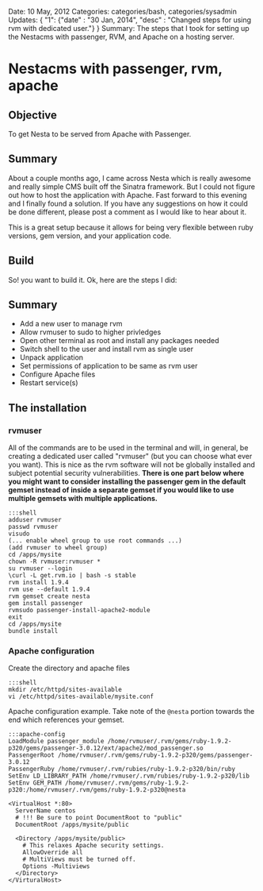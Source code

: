 Date: 10 May, 2012
Categories: categories/bash, categories/sysadmin
Updates: { "1": {"date" : "30 Jan, 2014", "desc" : "Changed steps for using rvm with dedicated user."}  }
Summary: The steps that I took for setting up the Nestacms with passenger, RVM, and Apache on a hosting server.

# Nestacms with passenger, rvm, apache

## Objective

To get Nesta to be served from Apache with Passenger.

## Summary

About a couple months ago, I came across Nesta which is really awesome and really simple CMS built off the Sinatra framework. But I could not figure out how to host the application with Apache. Fast forward to this evening and I finally found a solution. If you have any suggestions on how it could be done different, please post a comment as I would like to hear about it.

This is a great setup because it allows for being very flexible between ruby versions, gem version, and your application code.

## Build

So! you want to build it. Ok, here are the steps I did:

## Summary

 - Add a new user to manage rvm
 - Allow rvmuser to sudo to higher privledges
 - Open other terminal as root and install any packages needed
 - Switch shell to the user and install rvm as single user
 - Unpack application
 - Set permissions of application to be same as rvm user
 - Configure Apache files
 - Restart service(s)
 
## The installation

### rvmuser

All of the commands are to be used in the terminal and will, in general, be creating a dedicated user called "rvmuser" (but you can choose what ever you want). This is nice as the rvm software will not be globally installed and subject potential security vulnerabilities. **There is one part below where you might want to consider installing the passenger gem in the default gemset instead of inside a separate gemset if you would like to use multiple gemsets with multiple applications.**

    :::shell
    adduser rvmuser
    passwd rvmuser
    visudo
    (... enable wheel group to use root commands ...)
    (add rvmuser to wheel group)
    cd /apps/mysite
    chown -R rvmuser:rvmuser *
    su rvmuser --login
    \curl -L get.rvm.io | bash -s stable
    rvm install 1.9.4
    rvm use --default 1.9.4
    rvm gemset create nesta
    gem install passenger
    rvmsudo passenger-install-apache2-module
    exit
    cd /apps/mysite
    bundle install

### Apache configuration

Create the directory and apache files

    :::shell
    mkdir /etc/httpd/sites-available
    vi /etc/httpd/sites-available/mysite.conf

Apache configuration example. Take note of the `@nesta` portion towards the end which references your gemset.

    :::apache-config
    LoadModule passenger_module /home/rvmuser/.rvm/gems/ruby-1.9.2-p320/gems/passenger-3.0.12/ext/apache2/mod_passenger.so
    PassengerRoot /home/rvmuser/.rvm/gems/ruby-1.9.2-p320/gems/passenger-3.0.12
    PassengerRuby /home/rvmuser/.rvm/rubies/ruby-1.9.2-p320/bin/ruby  
    SetEnv LD_LIBRARY_PATH /home/rvmuser/.rvm/rubies/ruby-1.9.2-p320/lib
    SetEnv GEM_PATH /home/rvmuser/.rvm/gems/ruby-1.9.2-p320:/home/rvmuser/.rvm/gems/ruby-1.9.2-p320@nesta

    <VirtualHost *:80>
      ServerName centos
      # !!! Be sure to point DocumentRoot to "public"
      DocumentRoot /apps/mysite/public
    
      <Directory /apps/mysite/public>
        # This relaxes Apache security settings.
        AllowOverride all
        # MultiViews must be turned off.
        Options -Multiviews
      </Directory>
    </VirturalHost>